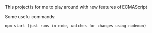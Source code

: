 This project is for me to play around with new features of ECMAScript

Some useful commands:

	npm start (just runs in node, watches for changes using nodemon)
 
